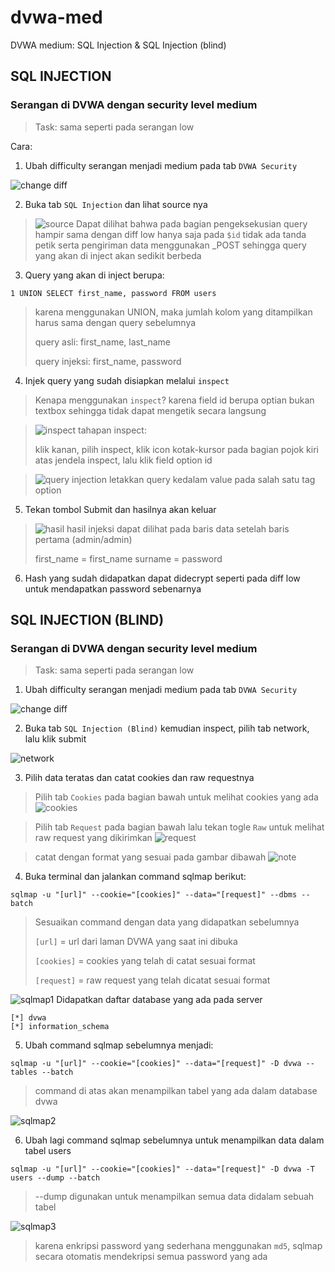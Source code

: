 # dvwa-med
DVWA medium: SQL Injection & SQL Injection (blind)

## SQL INJECTION

### Serangan di DVWA dengan security level medium

> Task: sama seperti pada serangan low

Cara:
1. Ubah difficulty serangan menjadi medium pada tab `DVWA Security`

![change diff](src/difficulty.png)

2. Buka tab `SQL Injection` dan lihat source nya
>![source](src/source.png)
>Dapat dilihat bahwa pada bagian pengeksekusian query hampir sama dengan diff low hanya saja pada `$id` tidak ada tanda petik serta pengiriman data menggunakan _POST sehingga query yang akan di inject akan sedikit berbeda

3. Query yang akan di inject berupa:

```
1 UNION SELECT first_name, password FROM users
```
>karena menggunakan UNION, maka jumlah kolom yang ditampilkan harus sama dengan query sebelumnya
>
>query asli: first_name, last_name
>
>query injeksi: first_name, password

4. Injek query yang sudah disiapkan melalui `inspect`
>Kenapa menggunakan `inspect`? karena field id berupa optian bukan textbox sehingga tidak dapat mengetik secara langsung

>![inspect](src/inspect.png)
>tahapan inspect:
>
>klik kanan, pilih inspect, klik icon kotak-kursor pada bagian pojok kiri atas jendela inspect, lalu klik field option id

>![query injection](src/injection.png)
>letakkan query kedalam value pada salah satu tag option

5. Tekan tombol Submit dan hasilnya akan keluar

>![hasil](src/hasil.png)
>hasil injeksi dapat dilihat pada baris data setelah baris pertama (admin/admin)
>
>first_name = first_name
>surname = password

6. Hash yang sudah didapatkan dapat didecrypt seperti pada diff low untuk mendapatkan password sebenarnya

## SQL INJECTION (BLIND)

### Serangan di DVWA dengan security level medium

> Task: sama seperti pada serangan low

1. Ubah difficulty serangan menjadi medium pada tab `DVWA Security`

![change diff](src/diff_blind.png)

2. Buka tab `SQL Injection (Blind)` kemudian inspect, pilih tab network, lalu klik submit

![network](src/network_blind.png)

3. Pilih data teratas dan catat cookies dan raw requestnya
>Pilih tab `Cookies` pada bagian bawah untuk melihat cookies yang ada
>![cookies](src/cookies_blind.png)

>Pilih tab `Request` pada bagian bawah lalu tekan togle `Raw` untuk melihat raw request yang dikirimkan
>![request](src/request_blind.png)

>catat dengan format yang sesuai pada gambar dibawah
>![note](src/note_blind.png)

4. Buka terminal dan jalankan command sqlmap berikut:
```
sqlmap -u "[url]" --cookie="[cookies]" --data="[request]" --dbms --batch
```
>Sesuaikan command dengan data yang didapatkan sebelumnya
>
>`[url]` = url dari laman DVWA yang saat ini dibuka 
>
>`[cookies]` = cookies yang telah di catat sesuai format
>
>`[request]` = raw request yang telah dicatat sesuai format 

![sqlmap1](src/sqlmap1_blind.png)
Didapatkan daftar database yang ada pada server
```
[*] dvwa
[*] information_schema
```

5. Ubah command sqlmap sebelumnya menjadi:
```
sqlmap -u "[url]" --cookie="[cookies]" --data="[request]" -D dvwa --tables --batch
```
>command di atas akan menampilkan tabel yang ada dalam database dvwa

![sqlmap2](src/sqlmap2_blind.png)

6. Ubah lagi command sqlmap sebelumnya untuk menampilkan data dalam tabel users
```
sqlmap -u "[url]" --cookie="[cookies]" --data="[request]" -D dvwa -T users --dump --batch
```
>--dump digunakan untuk menampilkan semua data didalam sebuah tabel

![sqlmap3](src/sqlmap3_blind.png)
>karena enkripsi password yang sederhana menggunakan `md5`, sqlmap secara otomatis mendekripsi semua password yang ada